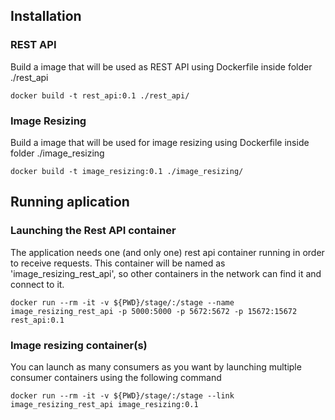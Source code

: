 ## Installation

### REST API
Build a image that will be used as REST API using Dockerfile inside folder ./rest_api
```
docker build -t rest_api:0.1 ./rest_api/
```

### Image Resizing
Build a image that will be used for image resizing using Dockerfile inside folder ./image_resizing
```
docker build -t image_resizing:0.1 ./image_resizing/
```

## Running aplication

### Launching the Rest API container
The application needs one (and only one) rest api container running in order to receive requests.
This container will be named as 'image_resizing_rest_api', so other containers in the network can
find it and connect to it. 
```
docker run --rm -it -v ${PWD}/stage/:/stage --name image_resizing_rest_api -p 5000:5000 -p 5672:5672 -p 15672:15672 rest_api:0.1
```

### Image resizing container(s)
You can launch as many consumers as you want by launching multiple consumer containers using the following command
```
docker run --rm -it -v ${PWD}/stage/:/stage --link image_resizing_rest_api image_resizing:0.1
```
